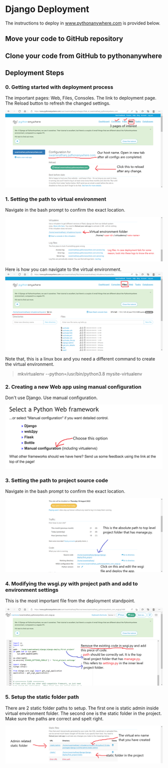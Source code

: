 # Django Deployment

The instructions to deploy in www.pythonanywhere.com is provided below.

## Move your code to GitHub repository

## Clone your code from GitHub to pythonanywhere

## Deployment Steps

### 0. Getting started with deployment process 
The important pages: Web, Files, Consoles. The link to deployment page. The Reload button to refresh the changed settings.

![](deploy/0.png)


### 1. Setting the path to virtual environment
Navigate in the bash prompt to confirm the exact location.

![Setting the path to virtual environment](deploy/2.png)

Here is how you can navigate to the virtual environment.
![](deploy/files-1.png)

Note that, this is a linux box and you need a different command to create the virtual environment.
> mkvirtualenv --python=/usr/bin/python3.8 mysite-virtualenv

### 2. Creating a new Web app using manual configuration
Don't use Django. Use manual configuration.

![Use manual configuration](deploy/manual.png)

### 3. Setting the path to project source code
Navigate in the bash prompt to confirm the exact location.

![Setting the path to project source code](deploy/1.png)

### 4. Modifying the wsgi.py with project path and add to environment settings
This is the most important file from the deployment standpoint.

![Modifying the wsgi.py with project path and environment settings](deploy/wsgi.png)

### 5. Setup the static folder path
There are 2 static folder paths to setup. The first one is static admin inside virtual environment folder. The second one is the static folder in the project. Make sure the paths are correct and spelt right. 

![Setup the static folder](deploy/3.png)

